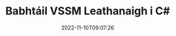 ---
############################# Static ############################
layout: "auto-gen-merger"
date: 2022-11-10T09:07:26
draft: false
otherformats: dotm dotx epub html mht mhtml odp ods odt one otp ott pdf pps ppsx ppt

############################# Head ############################
head_title: "Babhtáil & Malartú VSSM Leathanaigh i C#"
head_description: "Babhtáil & Malartú suímh dhá leathanach laistigh de chomhad VSSM in C# ag baint úsáide as an API cumasc doiciméad."

############################# Header ############################
title: "Babhtáil VSSM Leathanaigh i C#"
description: "Malartú VSSM Leathanaigh le cúpla líne de chód .NET."
bg_image: "https://cms.admin.containerize.com/templates/aspose/App_Themes/V3/images/bg/header1.png"
bg_overlay: false
button:
    enable: true
    icon: "fas fa-arrow-down"
    label: "Íoslódáil Triail Saor in Aisce"
    link: "https://downloads.groupdocs.com/merger/net"

############################# SubMenu ############################
submenu:
    enable: true

    left:
        img_alt: "GroupDocs.Merger for .NET"
        image: "https://cms.admin.containerize.com/templates/groupdocs/images/product-logos/90x90-noborder/groupdocs-merger-net.png"
        product: "GroupDocs.Merger"
        platform: ".NET"

    middle:
        button:

            # button loop
            - link: "https://apireference.groupdocs.com/merger/net"
              text: "Tagairt API"

            # button loop
            - link: "https://github.com/groupdocs-merger"
              text: "Samplaí de Chóid"

            # button loop
            - link: "https://products.groupdocs.app/merger/family"
              text: "Taispeántas beo"

            # button loop
            - link: "https://purchase.groupdocs.com/pricing/merger/net"
              text: "Praghsáil"

    right:
        link_download: "https://downloads.groupdocs.com/merger"
        link_learn: "https://docs.groupdocs.com/merger/net"
        link_buy: "https://purchase.groupdocs.com"

############################# About ############################
about:
    enable: true
    title: "Maidir le GroupDocs.Merger for .NET API"
    content: |
        Tairgeann [GroupDocs.Merger for .NET](/ga/merger/net/) réiteach simplí chun raon leathan formáidí doiciméad a chumasc agus a roinnt go sábháilte lena n-áirítear PDF, Microsoft Office (Word, Excel, PowerPoint , OneNote), OpenDocument, HTML, íomhánna agus go leor eile laistigh d’fheidhmchláir .NET. Trí ach cúpla líne den chód a chur leis, déan roinnt oibríochtaí doiciméad ar nós bogadh, bain, rothlú, babhtáil, eastóscadh nó athraigh treoshuíomh na leathanach laistigh de na doiciméid. Tacaíonn an API a chumasc doiciméid freisin le leathanaigh doiciméad a réamhamharc mar íomhá chun struchtúr, formáidiú agus ábhar an doiciméid a anailísiú.
        
        Is rogha cheart é GroupDocs.Merger API le haghaidh réitigh chorparáideacha a dteastaíonn gnéithe malartaithe leathanach comhaid uathu. Tugtar tacaíocht mhaith do na APIanna seo ar gach mórchóras agus ardán oibriúcháin lena n-áirítear .NET Framework, .NET Standard, .NET Core, Mono.

############################# Steps ############################
steps:
    enable: true
    title_left: "Babhtáil VSSM Leathanaigh Chomhaid i .NET"
    content_left: |
        Déanann [GroupDocs.Merger for .NET](/ga/merger/net/) é éasca d'fhorbróirí C# leathanaigh a mhalartú laistigh de chomhad VSSM trí roinnt céimeanna éasca a chur i bhfeidhm .
        
        * Tosaigh **SwapOptions** chun uimhreacha na leathanach a shonrú le malartú.
        * Cruthaigh sampla nua ***Merger** agus pas a fháil ar chonair an doiciméid foinse mar pharaiméadar cruthaitheoir.
        * Glaoigh ar **SwapPages** agus pasáil **SwapOptions** réad.
        * Glaoigh ar **Save** agus sonraigh conair an chomhaid chun an doiciméad iarmhartach a shábháil.

    title_right: "Riachtanais Chórais"
    content_right: |
        GroupDocs.Merger for .NET Tacaítear le API ar gach mór-ardán agus córas oibriúcháin. Sula ndéanann tú an cód thíos, déan cinnte go bhfuil na réamhriachtanais seo a leanas suiteáilte ar do chóras.

        * Córais Oibriúcháin: Microsoft Windows, Linux, MacOS
        * Timpeallachtaí Forbartha: Visual Studio, Xamarin, MonoDevelop
        * Creataí: .NET Framework, .NET Standard, .NET Core, Mono
        * Íoslódáil an leagan is déanaí de GroupDocs.Merger for .NET ó [NuGet](https://www.nuget.org/packages/groupdocs.merger)
         
    code: |
     {{% merger/additional-styles %}}
     {{< merger/code-merger title="Conas leathanaigh comhaid VSSM a mhalartú le cód samplach C#">}}

        ```csharp    
        // Babhtáil leathanaigh comhad VSSM ag baint úsáide as GroupDocs.Merger API
        int pageNumber1 = 6;
        int pageNumber2 = 1;

        // Tosaigh rang SwapOptions chun uimhreacha na leathanach a shonrú chun babhtáil a dhéanamh
        SwapOptions swapOptions = new SwapOptions(pageNumber2, pageNumber1);

        // Cuir Cumasc leis an doiciméad ionchuir VSSM
        using (Merger merger = new Merger("input.vssm"))
          {
            // Glaoigh ar an modh SwapPages agus cuir an réad SwapOptions ar aghaidh chuige
            merger.SwapPages(swapOptions);
    
            // Glaoigh Sábháil modh agus pas a fháil cosán comhad atá ag teastáil a shábháil ar an doiciméad aschur
            merger.Save("output.vssm");
          }
        ```
     {{< /merger/code-merger >}}

############################# Demos ############################
demos:
    enable: true
    title: "Taispeántais Bheo - Malartú VSSM Leathanaigh Chomhad Ar Líne"
    content: |
       Babhtáil VSSM leathanaigh comhaid faoi láthair trí chuairt a thabhairt ar an suíomh Gréasáin [GroupDocs.Merger Live Demos](https://products.groupdocs.app/splitter/swap-pages/vssm).
       Tá na buntáistí seo a leanas ag an taispeántas beo.
        
############################# About Formats ############################
about_formats:
    enable: true

############################# More Formats ############################
more_formats:
    enable: true
    title: "Babhtáil Leathanaigh de Formáidí Comhaid Eile"
    content: |
        .NET API cumasc & scoilte doiciméad le haghaidh formáidí comhaid agus íomhánna. Babhtáil roinnt de na formáidí comhaid coitianta mar a luaitear thíos.

############################# Back to top ###############################
back_to_top:
    enable: true
---